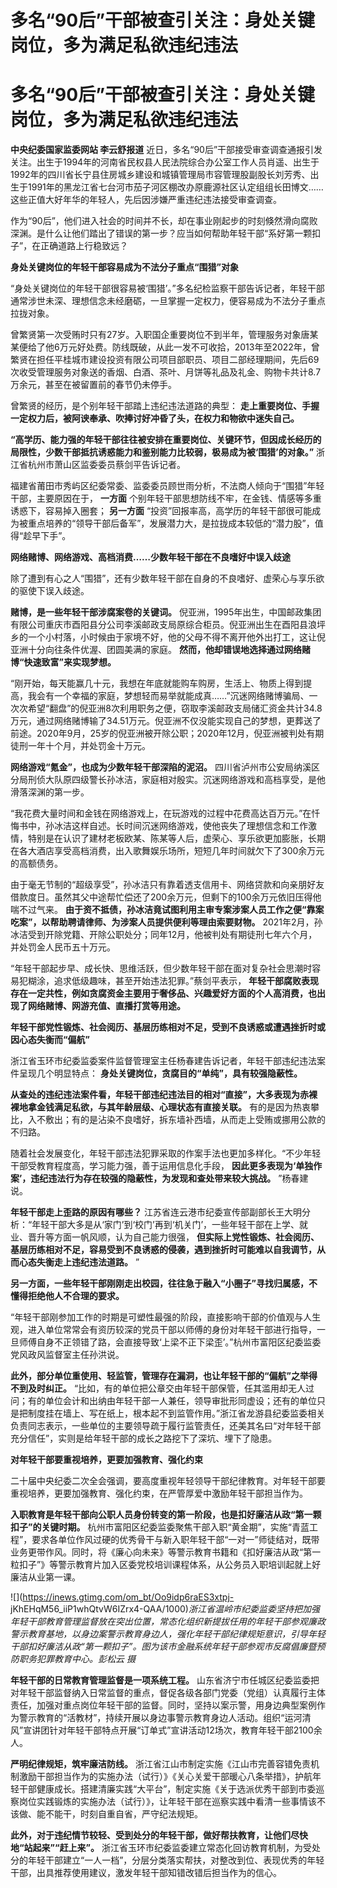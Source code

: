# 多名“90后”干部被查引关注：身处关键岗位，多为满足私欲违纪违法

# 多名“90后”干部被查引关注：身处关键岗位，多为满足私欲违纪违法

**中央纪委国家监委网站 李云舒报道**
近日，多名“90后”干部接受审查调查通报引发关注。出生于1994年的河南省民权县人民法院综合办公室工作人员肖遥、出生于1992年的四川省长宁县住房城乡建设和城镇管理局市容管理股副股长刘芳秀、出生于1991年的黑龙江省七台河市茄子河区棚改办原鹿源社区认定组组长田博文……这些正值大好年华的年轻人，先后因涉嫌严重违纪违法接受审查调查。

作为“90后”，他们进入社会的时间并不长，却在事业刚起步的时刻倏然滑向腐败深渊。是什么让他们踏出了错误的第一步？应当如何帮助年轻干部“系好第一颗扣子”，在正确道路上行稳致远？

**身处关键岗位的年轻干部容易成为不法分子重点“围猎”对象**

“身处关键岗位的年轻干部很容易被‘围猎’。”多名纪检监察干部告诉记者，年轻干部通常涉世未深、理想信念未经磨砺，一旦掌握一定权力，便容易成为不法分子重点拉拢对象。

曾繁贤第一次受贿时只有27岁。入职国企重要岗位不到半年，管理服务对象唐某某便给了他6万元好处费。防线既破，从此一发不可收拾，2013年至2022年，曾繁贤在担任平桂城市建设投资有限公司项目部职员、项目二部经理期间，先后69次收受管理服务对象送的香烟、白酒、茶叶、月饼等礼品及礼金、购物卡共计8.7万余元，甚至在被留置前的春节仍未停手。

曾繁贤的经历，是个别年轻干部踏上违纪违法道路的典型： **走上重要岗位、手握一定权力后，被阿谀奉承、吹捧讨好冲昏了头，在权力和物欲中迷失自己。**

**“高学历、能力强的年轻干部往往被安排在重要岗位、关键环节，但因成长经历的局限性，少数干部抵抗诱惑能力和鉴别能力比较弱，极易成为被‘围猎’的对象。”**
浙江省杭州市萧山区监委委员蔡剑平告诉记者。

福建省莆田市秀屿区纪委常委、监委委员顾世雨分析，不法商人倾向于“围猎”年轻干部，主要原因在于， **一方面**
个别年轻干部思想防线不牢，在金钱、情感等多重诱惑下，容易掉入圈套； **另一方面**
“投资”回报率高，高学历的年轻干部很可能成为被重点培养的“领导干部后备军”，发展潜力大，是拉拢成本较低的“潜力股”，值得“趁早下手”。

**网络赌博、网络游戏、高档消费……少数年轻干部在不良嗜好中误入歧途**

除了遭到有心之人“围猎”，还有少数年轻干部在自身的不良嗜好、虚荣心与享乐欲的驱使下误入歧途。

**赌博，是一些年轻干部涉腐案卷的关键词。**
倪亚洲，1995年出生，中国邮政集团有限公司重庆市酉阳县分公司李溪邮政支局原综合柜员。倪亚洲出生在酉阳县浪坪乡的一个小村落，小时候由于家境不好，他的父母不得不离开他外出打工，这让倪亚洲十分向往条件优渥、团圆美满的家庭。
**然而，他却错误地选择通过网络赌博“快速致富”来实现梦想。**

“刚开始，每天能赢几十元，我想在年底就能购车购房，生活上、物质上得到提高，我会有一个幸福的家庭，梦想轻而易举就能成真……”沉迷网络赌博骗局、一次次希望“翻盘”的倪亚洲8次利用职务之便，窃取李溪邮政支局储汇资金共计34.8万元，通过网络赌博输了34.51万元。倪亚洲不仅没能实现自己的梦想，更葬送了前途。2020年9月，25岁的倪亚洲被开除公职；2020年12月，倪亚洲被判处有期徒刑一年十个月，并处罚金十万元。

**网络游戏“氪金”，也成为少数年轻干部深陷的泥沼。**
四川省泸州市公安局纳溪区分局刑侦大队原四级警长孙冰洁，家庭相对殷实。沉迷网络游戏和高档享受，是他滑落深渊的第一步。

“我花费大量时间和金钱在网络游戏上，在玩游戏的过程中花费高达百万元。”在忏悔书中，孙冰洁这样自述。长时间沉迷网络游戏，使他丧失了理想信念和工作激情，特别是在认识了建材老板欧某、陈某等人后，虚荣心、享乐欲更加膨胀，长期在各大酒店享受高档消费，出入歌舞娱乐场所，短短几年时间就欠下了300余万元的高额债务。

由于毫无节制的“超级享受”，孙冰洁只有靠着透支信用卡、网络贷款和向亲朋好友借款度日。虽然其父中途帮忙偿还了200余万元，但剩下的100余万元依旧压得他喘不过气来。
**由于资不抵债，孙冰洁竟试图利用主审专案涉案人员工作之便“靠案吃案”，以帮助聘请律师、为涉案人员提供便利等理由索要财物。**
2021年2月，孙冰洁受到开除党籍、开除公职处分；同年12月，他被判处有期徒刑七年六个月，并处罚金人民币五十万元。

“年轻干部起步早、成长快、思维活跃，但少数年轻干部在面对复杂社会思潮时容易犯糊涂，追求低级趣味，甚至开始违法犯罪。”蔡剑平表示，
**年轻干部腐败表现存在一定共性，例如贪腐资金主要用于奢侈品、兴趣爱好方面的个人高消费，也出现了网络赌博、网游充值、直播打赏等用途。**

**年轻干部党性锻炼、社会阅历、基层历练相对不足，受到不良诱惑或遭遇挫折时或因心态失衡而“偏航”**

浙江省玉环市纪委监委案件监督管理室主任杨春建告诉记者，年轻干部违纪违法案件呈现几个明显特点： **身处关键岗位，贪腐目的“单纯”，具有较强隐蔽性。**

**从查处的违纪违法案件看，年轻干部违纪违法目的相对“直接”，大多表现为赤裸裸地拿金钱满足私欲，与其年龄层级、心理状态有直接关联。**
有的是因为热衷攀比，入不敷出；有的是沾染不良嗜好，拆东墙补西墙，从而走上受贿或挪用公款的不归路。

随着社会发展变化，年轻干部违法犯罪采取的作案手法也更加多样化。“不少年轻干部受教育程度高，学习能力强，善于运用信息化手段，
**因此更多表现为‘单独作案’，违纪违法行为存在较强的隐蔽性，为发现和查处带来较大挑战。** ”杨春建说。

**年轻干部走上歪路的原因有哪些？**
江苏省连云港市纪委宣传部副部长王大明分析：“年轻干部大多是从‘家门’到‘校门’再到‘机关门’，一些年轻干部在上学、就业、晋升等方面一帆风顺，认为自己能力很强，
**但实际上党性锻炼、社会阅历、基层历练相对不足，容易受到不良诱惑的侵袭，遇到挫折时可能难以自我调节，从而心态失衡走上违纪违法道路。** ”

**另一方面，一些年轻干部刚刚走出校园，往往急于融入“小圈子”寻找归属感，不懂得拒绝他人不合理的要求。**

“年轻干部刚参加工作的时期是可塑性最强的阶段，直接影响干部的价值观与人生观，进入单位常常会有资历较深的党员干部以师傅的身份对年轻干部进行指导，一旦师傅自身不正领错了路，会直接导致‘上梁不正下梁歪’。”杭州市富阳区纪委监委党风政风监督室主任孙洪说。

**此外，部分单位重使用、轻监管，管理存在漏洞，也让年轻干部的“偏航”之举得不到及时纠正。**
“比如，有的单位把公章交由年轻干部保管，任其滥用却无人过问；有的单位会计和出纳由年轻干部一人兼任，领导审批形同虚设；还有的单位只是把制度挂在墙上、写在纸上，根本起不到监管作用。”浙江省龙游县纪委监委相关负责同志表示，一些单位的主要领导疏于履行监管责任，还美其名曰“对年轻干部充分信任”，实则是给年轻干部的成长之路挖下了深坑、埋下了隐患。

**对年轻干部要重视培养，更要加强教育、强化约束**

二十届中央纪委二次全会强调，要高度重视年轻领导干部纪律教育。对年轻干部要重视培养，更要加强教育、强化约束，在严管厚爱中激励年轻干部担当作为。

**入职教育是年轻干部向公职人员身份转变的第一阶段，也是扣好廉洁从政“第一颗扣子”的关键时期。**
杭州市富阳区纪委监委聚焦干部入职“黄金期”，实施“青蓝工程”，要求各单位作风过硬的优秀骨干与新入职年轻干部“一对一”师徒结对，既带业务更带作风。同时，将《廉心向未来》等警示教育书籍和《扣好廉洁从政“第一粒扣子”》等警示教育片加入区委党校培训课程体系，从公务员入职培训起就上好廉洁从业第一课。

![](https://inews.gtimg.com/om_bt/Oo9idp6raES3xtpj-
jKhEHqM56_iiP1whQtvW6IZrx4-QAA/1000)_浙江省温岭市纪委监委坚持把加强年轻干部教育管理监督放在突出位置，常态化组织新提拔任用的年轻干部参观廉政警示教育基地，以身边案警示教育身边人，强化年轻干部纪律规矩意识，引导年轻干部扣好廉洁从政“第一颗扣子”。图为该市金融系统年轻干部参观市反腐倡廉暨预防职务犯罪教育中心。彭松云
摄_

**年轻干部的日常教育管理监督是一项系统工程。**
山东省济宁市任城区纪委监委把对年轻干部监督纳入日常监督的重点，督促各级各部门党委（党组）认真履行主体责任，加强对重点岗位年轻干部的监督。同时，坚持以案示警，用身边典型案例作为警示教育的“活教材”，持续开展以身边事警示教育身边人活动。组织“运河清风”宣讲团针对年轻干部特点开展“订单式”宣讲活动12场次，教育年轻干部2100余人。

**严明纪律规矩，筑牢廉洁防线。**
浙江省江山市制定实施《江山市完善容错免责机制激励干部担当作为的实施办法（试行）》《关心关爱干部暖心八条举措》，护航年轻干部健康成长。搭建清廉实践“大平台”，制定实施《关于选派优秀干部到市委巡察岗位实践锻炼的实施办法（试行）》，让年轻干部在巡察实践中看清一些事情该不该做、能不能干，时刻自重自省，严守纪法规矩。

**此外，对于违纪情节较轻、受到处分的年轻干部，做好帮扶教育，让他们尽快地“站起来”“赶上来”。**
浙江省玉环市纪委监委建立常态化回访教育机制，为受处分的年轻干部建立“一人一档”，分层分类落实帮扶，对整改到位、表现优秀的年轻干部，出具推荐使用建议，激发年轻干部知错改错后担当作为的信心。

